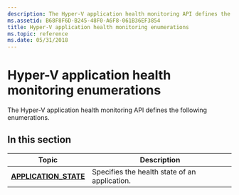 ```yaml
---
description: The Hyper-V application health monitoring API defines the following enumerations.
ms.assetid: B68F8F6D-B245-48F0-A6F8-061B36EF3854
title: Hyper-V application health monitoring enumerations
ms.topic: reference
ms.date: 05/31/2018
---
```


# Hyper-V application health monitoring enumerations

The Hyper-V application health monitoring API defines the following enumerations.

## In this section



| Topic                                                      | Description                                              |
|------------------------------------------------------------|----------------------------------------------------------|
| [**APPLICATION\_STATE**](application-state.md)<br/> | Specifies the health state of an application.<br/> |



 

 

 




